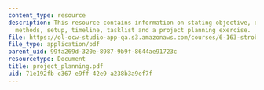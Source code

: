 ```yaml
---
content_type: resource
description: This resource contains information on stating objective, defining deliverables,
  methods, setup, timeline, tasklist and a project planning exercise.
file: https://ol-ocw-studio-app-qa.s3.amazonaws.com/courses/6-163-strobe-project-laboratory-fall-2005/71e192fbc367e9ff42e9a238b3a9ef7f_project_planning.pdf
file_type: application/pdf
parent_uid: 99fa269d-320e-8987-9b9f-8644ae91723c
resourcetype: Document
title: project_planning.pdf
uid: 71e192fb-c367-e9ff-42e9-a238b3a9ef7f
---
```

